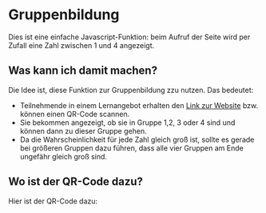 # Gruppenbildung

Dies ist eine einfache Javascript-Funktion: beim Aufruf der Seite wird per Zufall eine Zahl zwischen 1 und 4 angezeigt.

## Was kann ich damit machen?

Die Idee ist, diese Funktion zur Gruppenbildung zzu nutzen. Das bedeutet:

* Teilnehmende in einem Lernangebot erhalten den [Link zur Website](https://ebildungslabor.github.io/gruppenbildung/) bzw. können einen QR-Code scannen.
* Sie bekommen angezeigt, ob sie in Gruppe 1,2, 3 oder 4 sind und können dann zu dieser Gruppe gehen. 
* Da die Wahrscheinlichkeit für jede Zahl gleich groß ist, sollte es gerade bei größeren Gruppen dazu führen, dass alle vier Gruppen am Ende ungefähr gleich groß sind. 

## Wo ist der QR-Code dazu?

Hier ist der QR-Code dazu:


